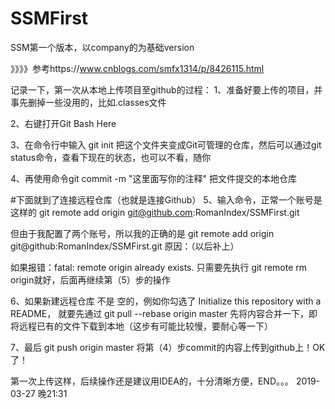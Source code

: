 # SSMFirst
SSM第一个版本，以company的为基础version

》》》》参考https://www.cnblogs.com/smfx1314/p/8426115.html

记录一下，第一次从本地上传项目至github的过程：
1、准备好要上传的项目，并事先删掉一些没用的，比如.classes文件

2、右键打开Git Bash Here

3、在命令行中输入 git init 把这个文件夹变成Git可管理的仓库，然后可以通过git status命令，查看下现在的状态，也可以不看，随你

4、再使用命令git commit -m "这里面写你的注释"  把文件提交的本地仓库

#下面就到了连接远程仓库（也就是连接Github）
5、输入命令，正常一个账号是这样的 git remote add origin git@github.com:RomanIndex/SSMFirst.git

但由于我配置了两个账号，所以我的正确的是 git remote add origin git@github:RomanIndex/SSMFirst.git
原因：（以后补上）

如果报错：fatal: remote origin already exists.
只需要先执行 git remote rm origin就好，后面再继续第（5）步的操作

6、如果新建远程仓库 不是 空的，例如你勾选了 Initialize this repository with a README，
就要先通过 git pull --rebase origin master 先将内容合并一下，即将远程已有的文件下载到本地（这步有可能比较慢，要耐心等一下）

7、最后 git push origin master 将第（4）步commit的内容上传到github上！OK了！

第一次上传这样，后续操作还是建议用IDEA的，十分清晰方便，END。。。
2019-03-27 晚21:31

